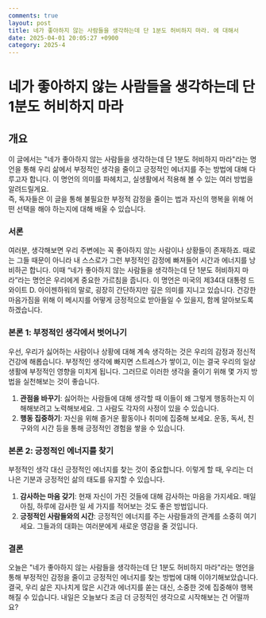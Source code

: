 ```yaml
---
comments: true
layout: post
title: 네가 좋아하지 않는 사람들을 생각하는데 단 1분도 허비하지 마라. 에 대해서
date: 2025-04-01 20:05:27 +0900
category: 2025-4
---
```


# 네가 좋아하지 않는 사람들을 생각하는데 단 1분도 허비하지 마라

## 개요
이 글에서는 "네가 좋아하지 않는 사람들을 생각하는데 단 1분도 허비하지 마라"라는 명언을 통해 우리 삶에서 부정적인 생각을 줄이고 긍정적인 에너지를 주는 방법에 대해 다루고자 합니다. 이 명언의 의미를 파헤치고, 실생활에서 적용해 볼 수 있는 여러 방법을 알려드릴게요.  
즉, 독자들은 이 글을 통해 불필요한 부정적 감정을 줄이는 법과 자신의 행복을 위해 어떤 선택을 해야 하는지에 대해 배울 수 있습니다.

### 서론
여러분, 생각해보면 우리 주변에는 꼭 좋아하지 않는 사람이나 상황들이 존재하죠. 때로는 그들 때문이 아니라 내 스스로가 그런 부정적인 감정에 빠져들어 시간과 에너지를 낭비하곤 합니다. 이때 “네가 좋아하지 않는 사람들을 생각하는데 단 1분도 허비하지 마라”라는 명언은 우리에게 중요한 가르침을 줍니다. 이 명언은 미국의 제34대 대통령 드와이트 D. 아이젠하워의 말로, 굉장히 간단하지만 깊은 의미를 지니고 있습니다. 건강한 마음가짐을 위해 이 메시지를 어떻게 긍정적으로 받아들일 수 있을지, 함께 알아보도록 하겠습니다.

### 본론 1: 부정적인 생각에서 벗어나기
우선, 우리가 싫어하는 사람이나 상황에 대해 계속 생각하는 것은 우리의 감정과 정신적 건강에 해롭습니다. 부정적인 생각에 빠지면 스트레스가 쌓이고, 이는 결국 우리의 일상 생활에 부정적인 영향을 미치게 됩니다. 그러므로 이러한 생각을 줄이기 위해 몇 가지 방법을 실천해보는 것이 좋습니다.

1. **관점을 바꾸기**: 싫어하는 사람들에 대해 생각할 때 이들이 왜 그렇게 행동하는지 이해해보려고 노력해보세요. 그 사람도 각자의 사정이 있을 수 있습니다.
2. **행동 집중하기**: 자신을 위해 즐거운 활동이나 취미에 집중해 보세요. 운동, 독서, 친구와의 시간 등을 통해 긍정적인 경험을 쌓을 수 있습니다.

### 본론 2: 긍정적인 에너지를 찾기
부정적인 생각 대신 긍정적인 에너지를 찾는 것이 중요합니다. 이렇게 할 때, 우리는 더 나은 기분과 긍정적인 삶의 태도를 유지할 수 있습니다.

1. **감사하는 마음 갖기**: 현재 자신이 가진 것들에 대해 감사하는 마음을 가지세요. 매일 아침, 하루에 감사한 일 세 가지를 적어보는 것도 좋은 방법입니다.
2. **긍정적인 사람들와의 시간**: 긍정적인 에너지를 주는 사람들과의 관계를 소중히 여기세요. 그들과의 대화는 여러분에게 새로운 영감을 줄 것입니다.

### 결론
오늘은 "네가 좋아하지 않는 사람들을 생각하는데 단 1분도 허비하지 마라"라는 명언을 통해 부정적인 감정을 줄이고 긍정적인 에너지를 찾는 방법에 대해 이야기해보았습니다. 결국, 우리 삶은 지나치게 많은 시간과 에너지를 쏟는 대신, 소중한 것에 집중해야 행복해질 수 있습니다. 내일은 오늘보다 조금 더 긍정적인 생각으로 시작해보는 건 어떨까요?